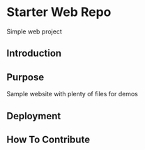 # Starter Web Repo

Simple web project

## Introduction

## Purpose

Sample website with plenty of files for demos

## Deployment

## How To Contribute
